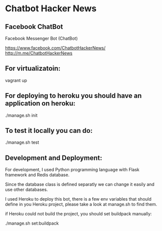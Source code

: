 # Chatbot Hacker News
## Facebook ChatBot

Facebook Messenger Bot (ChatBot)

https://www.facebook.com/ChatbotHackerNews/
http://m.me/ChatbotHackerNews

## For virtualizatoin:

vagrant up

## For deploying to heroku you should have an application on heroku: 

./manage.sh init

## To test it locally you can do:

./manage.sh test

## Development and Deployment:

For development, I used Python programming 
language with Flask framework and Redis database.

Since the database class is defined separatly we can change it easily and use
other databases.

I used Heroku to deploy this bot, there is a few env variables that should define
in you Heroku project, please take a look at manage.sh to find them.

if Heroku could not build the project, you should set buildpack manually:

./manage.sh set:buildpack